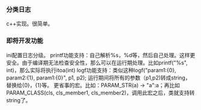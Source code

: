 
### 分类日志
c++实现。很简单。


### 即将开发功能
ini配置日志分级。
printf功能支持：自己解析%s，%d等，然后自己处理。这样更安全。由于编译期无法检查安全性，那么可以在运行期处理。比如printf("%s", int)，那么实际将执行itoa(int)
logf功能支持：类似这种logf("param1:{0}, param2:{1}, param1:{0}", p1, p2); 运行期间将所有的参数（p1,p2)转成string，替换给{0}，{1}等。
更省事的宏。比如：PARAM_STR(a)	-> "a":a；再比如PARAM_CLASS(cls, cls_member1, cls_member2)，调用此宏之后，类就支持转string了。












